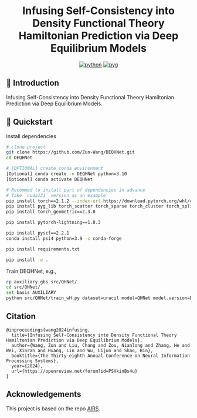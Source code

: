 <div align="center">

# Infusing Self-Consistency into Density Functional Theory Hamiltonian Prediction via Deep Equilibrium Models


[![python](https://img.shields.io/badge/-Python_3.7_%7C_3.8_%7C_3.9_%7C_3.10-blue?logo=python&logoColor=white)](https://github.com/pre-commit/pre-commit)
[![pyg](https://img.shields.io/badge/-pyg_2.3.0-34e1e9)](https://pytorch-geometric.readthedocs.io/en/latest/#)



</div>

## 📌  Introduction

Infusing Self-Consistency into Density Functional Theory Hamiltonian Prediction via Deep Equilibrium Models.


## 🚀  Quickstart

Install dependencies

```bash
# clone project
git clone https://github.com/Zun-Wang/DEQHNet.git
cd DEQHNet

# [OPTIONAL] create conda environment
[Optional] conda create -n DEQHNet python=3.10
[Optional] conda activate DEQHNet

# Recommed to install part of dependencies in advance
# Take `cuda121` version as an example
pip install torch==2.1.2 --index-url https://download.pytorch.org/whl/cu121
pip install pyg_lib torch_scatter torch_sparse torch_cluster torch_spline_conv -f https://data.pyg.org/whl/torch-2.1.0+cu121.html
pip install torch_geometric==2.3.0

pip install pytorch-lightning==1.8.3

pip install pyscf==2.2.1
conda install psi4 python=3.9 -c conda-forge

pip install requirements.txt

pip install -e .
```

Train DEQHNet, e.g., 
```bash
cp auxiliary.gbs src/QHNet/
cd src/QHNet/
set basis AUXILIARY
python src/QHNet/train_wH.py dataset=uracil model=QHNet model.version=DEQHNet
```


## Citation
```
@inproceedings{wang2024infusing,
  title={Infusing Self-Consistency into Density Functional Theory Hamiltonian Prediction via Deep Equilibrium Models},
  author={Wang, Zun and Liu, Chang and Zou, Nianlong and Zhang, He and Wei, Xinran and Huang, Lin and Wu, Lijun and Shao, Bin},
  booktitle={The Thirty-eighth Annual Conference on Neural Information Processing Systems},
  year={2024},
  url={https://openreview.net/forum?id=PSVkinBs4u}
}
```


## Acknowledgements
This project is based on the repo [AIRS](https://github.com/divelab/AIRS.git).
